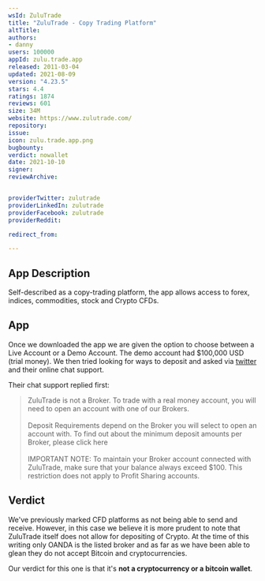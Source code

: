 ```yaml
---
wsId: ZuluTrade
title: "ZuluTrade - Copy Trading Platform"
altTitle: 
authors:
- danny
users: 100000
appId: zulu.trade.app
released: 2011-03-04
updated: 2021-08-09
version: "4.23.5"
stars: 4.4
ratings: 1874
reviews: 601
size: 34M
website: https://www.zulutrade.com/
repository: 
issue: 
icon: zulu.trade.app.png
bugbounty: 
verdict: nowallet
date: 2021-10-10
signer: 
reviewArchive:


providerTwitter: zulutrade
providerLinkedIn: zulutrade
providerFacebook: zulutrade
providerReddit: 

redirect_from:

---
```



## App Description

Self-described as a copy-trading platform, the app allows access to forex, indices, commodities, stock and Crypto CFDs.

## App

Once we downloaded the app we are given the option to choose between a Live Account or a Demo Account. The demo account had $100,000 USD (trial money). We then tried looking for ways to deposit and asked via [twitter](https://twitter.com/BitcoinWalletz/status/1446388457245315076) and their online chat support. 

Their chat support replied first:

> ZuluTrade is not a Broker.
To trade with a real money account, you will need to open an account with one of our Brokers.<br><br>
Deposit Requirements depend on the Broker you will select to open an account with. 
To find out about the minimum deposit amounts per Broker, please click here<br><br>
IMPORTANT NOTE: To maintain your Broker account connected with ZuluTrade, make sure that your balance always exceed $100. This restriction does not apply to Profit Sharing accounts.

## Verdict

We've previously marked CFD platforms as not being able to send and receive. However, in this case we believe it is more prudent to note that ZuluTrade itself does not allow for depositing of Crypto. At the time of this writing only OANDA is the listed broker and as far as we have been able to glean they do not accept Bitcoin and cryptocurrencies. 

Our verdict for this one is that it's **not a cryptocurrency or a bitcoin wallet**.

